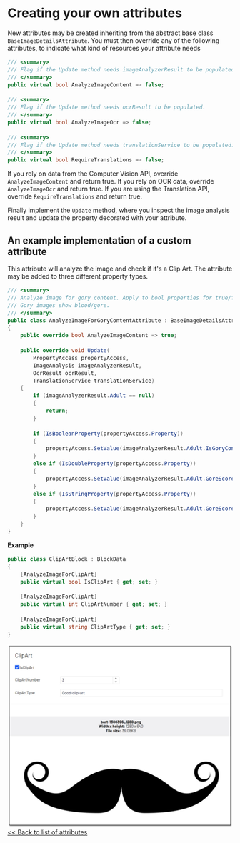 # Creating your own attributes
New attributes may be created inheriting from the abstract base class `BaseImageDetailsAttribute`. You must then override any of the following attributes, to indicate what kind of resources your attribute needs

``` C#
/// <summary>
/// Flag if the Update method needs imageAnalyzerResult to be populated.
/// </summary>
public virtual bool AnalyzeImageContent => false;

/// <summary>
/// Flag if the Update method needs ocrResult to be populated.
/// </summary>
public virtual bool AnalyzeImageOcr => false;

/// <summary>
/// Flag if the Update method needs translationService to be populated.
/// </summary>
public virtual bool RequireTranslations => false;
```

If you rely on data from the Computer Vision API, override `AnalyzeImageContent` and return true. If you rely on OCR data, override `AnalyzeImageOcr` and return true. If you are using the Translation API, override `RequireTranslations` and return true.

Finally implement the `Update` method, where you inspect the image analysis result and update the property decorated with your attribute.

## An example implementation of a custom attribute
This attribute will analyze the image and check if it's a Clip Art. The attribute may be added to three different property types.

``` C#
/// <summary>
/// Analyze image for gory content. Apply to bool properties for true/false or double/string for gory score.
/// Gory images show blood/gore.
/// </summary>
public class AnalyzeImageForGoryContentAttribute : BaseImageDetailsAttribute
{
    public override bool AnalyzeImageContent => true;

    public override void Update(
        PropertyAccess propertyAccess, 
        ImageAnalysis imageAnalyzerResult,
        OcrResult ocrResult,
        TranslationService translationService)
    {
        if (imageAnalyzerResult.Adult == null)
        {
            return;
        }

        if (IsBooleanProperty(propertyAccess.Property))
        {
            propertyAccess.SetValue(imageAnalyzerResult.Adult.IsGoryContent);
        }
        else if (IsDoubleProperty(propertyAccess.Property))
        {
            propertyAccess.SetValue(imageAnalyzerResult.Adult.GoreScore);
        }
        else if (IsStringProperty(propertyAccess.Property))
        {
            propertyAccess.SetValue(imageAnalyzerResult.Adult.GoreScore.ToString(CultureInfo.InvariantCulture));
        }
    }
}
```

**Example**
``` C#
public class ClipArtBlock : BlockData
{
    [AnalyzeImageForClipArt]
    public virtual bool IsClipArt { get; set; }

    [AnalyzeImageForClipArt]
    public virtual int ClipArtNumber { get; set; }

    [AnalyzeImageForClipArt]
    public virtual string ClipArtType { get; set; }
}
```
![ClipArt](./img/ClipArt.jpg)
[<< Back to list of attributes](../Attributes.md)